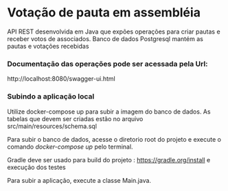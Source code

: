 # Votação de pauta em assembléia

API REST desenvolvida em Java que expões operações para criar pautas e receber votos de associados.
Banco de dados Postgresql mantém as pautas e votações recebidas

### Documentação das operações pode ser acessada pela Url:
http://localhost:8080/swagger-ui.html

### Subindo a aplicação local

Utilize docker-compose up para subir a imagem do banco de dados. As tabelas que devem ser criadas estão no arquivo src/main/resources/schema.sql

Para subir o banco de dados, acesse o diretorio root do projeto e execute o comando *docker-compose up* pelo terminal. 

Gradle deve ser usado para build do projeto : https://gradle.org/install e execução dos testes

Para subir a aplicação, execute a classe Main.java. 

